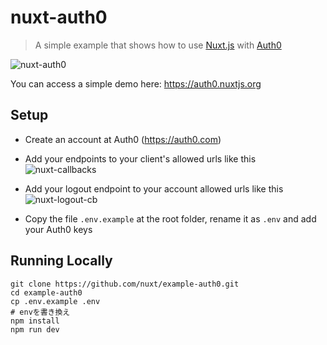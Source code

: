 # nuxt-auth0

> A simple example that shows how to use [Nuxt.js](https://nuxtjs.org) with [Auth0](https://auth0.com)

![nuxt-auth0](https://cloud.githubusercontent.com/assets/904724/22703834/d971838c-ed65-11e6-90f9-5ecf2a1be5f0.gif)

You can access a simple demo here: https://auth0.nuxtjs.org

## Setup

- Create an account at Auth0 (https://auth0.com)
- Add your endpoints to your client's allowed urls like this ![nuxt-callbacks](https://cloud.githubusercontent.com/assets/904724/22703633/23f35724-ed65-11e6-83e4-227ad77c00ff.png)
- Add your logout endpoint to your account allowed urls like this ![nuxt-logout-cb](https://cloud.githubusercontent.com/assets/904724/22703768/9782bbbc-ed65-11e6-93b7-9c1e4d5d7984.png)

- Copy the file `.env.example` at the root folder, rename it as `.env` and add your Auth0 keys

## Running Locally

```
git clone https://github.com/nuxt/example-auth0.git
cd example-auth0
cp .env.example .env
# envを書き換え
npm install
npm run dev
```
